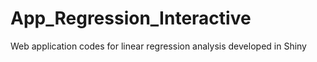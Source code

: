 # App_Regression_Interactive
Web application codes for linear regression analysis developed in Shiny
